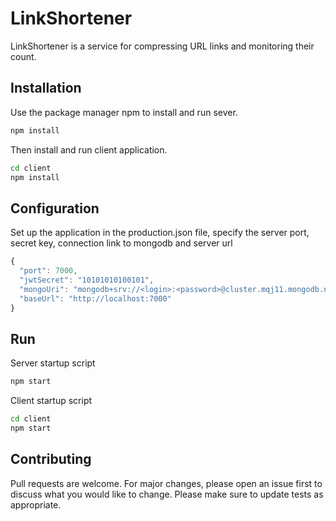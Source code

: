 # LinkShortener
LinkShortener is a service for compressing URL links and monitoring their count. 

## Installation

Use the package manager npm to install and run sever.

```bash
npm install
```
Then install and run client application.

```bash
cd client
npm install
```

## Configuration

Set up the application in the production.json file, specify the server port, secret key, connection link to mongodb and server url

```js
{
  "port": 7000,
  "jwtSecret": "10101010100101",
  "mongoUri": "mongodb+srv://<login>:<password>@cluster.mqj11.mongodb.net/dbname?retryWrites=true&w=majority",
  "baseUrl": "http://localhost:7000"
}
```
## Run

Server startup script

```bash
npm start
```
Client startup script

```bash
cd client
npm start
```

## Contributing
Pull requests are welcome. For major changes, please open an issue first to discuss what you would like to change.
Please make sure to update tests as appropriate.